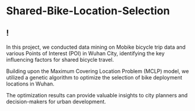 # Shared-Bike-Location-Selection
!
---

In this project, we conducted data mining on Mobike bicycle trip data and various Points of Interest (POI) in Wuhan City, identifying the key influencing factors for shared bicycle travel.

Building upon the Maximum Covering Location Problem (MCLP) model, we utilized a genetic algorithm to optimize the selection of bike deployment locations in Wuhan. 

The optimization results can provide valuable insights to city planners and decision-makers for urban development.
